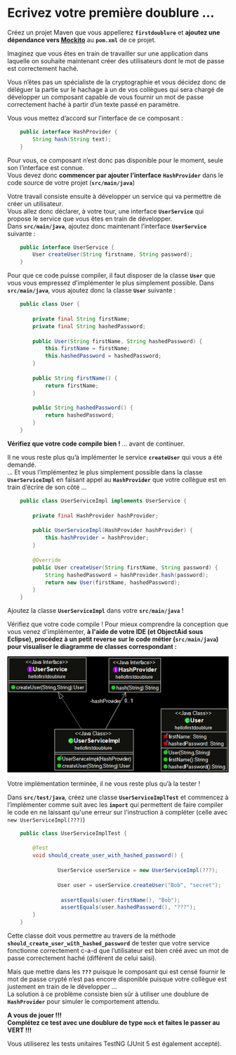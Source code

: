 # Ecrivez votre première doublure …

Créez un projet Maven que vous appellerez **`firstdoublure`** et **ajoutez une dépendance vers [Mockito](https://site.mockito.org/)** au **`pom.xml`** de ce projet. 

Imaginez que vous êtes en train de travailler sur une application dans laquelle on souhaite maintenant créer des utilisateurs dont le mot de passe est correctement haché.

Vous n’êtes pas un spécialiste de la cryptographie et vous décidez donc de déléguer la partie sur le hachage à un de vos collègues qui sera chargé de développer un composant capable de vous fournir un mot de passe correctement haché à partir d’un texte passé en paramètre.

Vous vous mettez d’accord sur l’interface de ce composant :  

```java
    public interface HashProvider {
        String hash(String text);
    }
```

Pour vous, ce composant n’est donc pas disponible pour le moment, seule son l’interface est connue.  
Vous devez donc **commencer par ajouter l’interface** **`HashProvider`** dans le code source de votre projet (**`src/main/java`**)

Votre travail consiste ensuite à développer un service qui va permettre de créer un utilisateur.  
Vous allez donc déclarer, à votre tour, une interface **`UserService`** qui propose le service que vous êtes en train de développer.    
Dans **`src/main/java`**, ajoutez donc maintenant l’interface **`UserService`** suivante :

```java
    public interface UserService {
        User createUser(String firstname, String password);
    }
```

Pour que ce code puisse compiler, il faut disposer de la classe **`User`** que vous vous empressez d’implémenter le plus simplement possible.
Dans **`src/main/java`**, vous ajoutez donc la classe **`User`** suivante :

```java
    public class User {

        private final String firstName;
        private final String hashedPassword;

        public User(String firstName, String hashedPassword) {
            this.firstName = firstName;
            this.hashedPassword = hashedPassword;
        }

        public String firstName() {
            return firstName;
        }

        public String hashedPassword() {
            return hashedPassword;
        }
    }
```

**Vérifiez que votre code compile bien !** … avant de continuer.  

Il ne vous reste plus qu’à implémenter le service **`createUser`** qui vous a été demandé.  
… Et vous l’implémentez le plus simplement possible dans la classe **`UserServiceImpl`** en faisant appel au **`HashProvider`** que votre collègue est en train d’écrire de son côté …

```java
    public class UserServiceImpl implements UserService {

        private final HashProvider hashProvider;

        public UserServiceImpl(HashProvider hashProvider) {
            this.hashProvider = hashProvider;
        }

        @Override
        public User createUser(String firstName, String password) {
            String hashedPassword = hashProvider.hash(password);
            return new User(firstName, hashedPassword);
        }
    } 
```

Ajoutez la classe **`UserServiceImpl`** dans votre **`src/main/java`** !

Vérifiez que votre code compile ! Pour mieux comprendre la conception que vous venez d'implémenter, **à l'aide de votre IDE (et ObjectAid sous Eclipse), procédez à un petit reverse sur le code métier (`src/main/java`) pour visualiser le diagramme de classes correspondant :**  

 ![Classes firstdoublure](images/diagClassesHellofirstdoublure.png)

Votre implémentation terminée, il ne vous reste plus qu’à la tester !

Dans **`src/test/java`**, créez une classe **`UserServiceImplTest`** et commencez à l’implémenter comme suit avec les **`import`** qui permettent de faire compiler le code en ne laissant qu'une erreur sur l'instruction à compléter (celle avec `new UserServiceImpl(???)`)

```java
    public class UserServiceImplTest {

        @Test
        void should_create_user_with_hashed_password() {

                UserService userService = new UserServiceImpl(???);

                User user = userService.createUser("Bob", "secret");

                 assertEquals(user.firstName(), "Bob"); 
                 assertEquals(user.hashedPassword(), "???"); 
        }
    }
```

Cette classe doit vous permettre au travers de la méthode **`should_create_user_with_hashed_password`** de tester que votre service fonctionne correctement c-a-d que l’utilisateur est bien créé avec un mot de passe correctement haché (différent de celui saisi).

Mais que mettre dans les **`???`** puisque le composant qui est censé fournir le mot de passe crypté n’est pas encore disponible puisque votre collègue est justement en train de le développer …  
La solution à ce problème consiste bien sûr à utiliser une doublure de **`HashProvider`** pour simuler le comportement attendu.

**A vous de jouer !!!**  
**Complétez ce test avec une doublure de type `mock` et faites le passer au VERT !!!**

Vous utiliserez les tests unitaires TestNG (JUnit 5 est également accepté).
